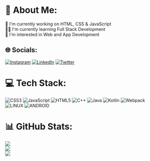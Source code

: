 # 💫 About Me:
🔭 I'm currently working on HTML, CSS & JavaScript<br>🧑‍🎓 I'm currently learning Full Stack Development<br>👀 I'm interested in Web and App Development


## 🌐 Socials:
[![Instagram](https://img.shields.io/badge/Instagram-%23E4405F.svg?logo=Instagram&logoColor=white)](https://instagram.com/subhamxmani) [![LinkedIn](https://img.shields.io/badge/LinkedIn-%230077B5.svg?logo=linkedin&logoColor=white)](https://linkedin.com/in/subham-mani-048731288) [![Twitter](https://img.shields.io/badge/Twitter-%231DA1F2.svg?logo=Twitter&logoColor=white)](https://twitter.com/manisubham09) 

# 💻 Tech Stack:
![CSS3](https://img.shields.io/badge/css3-%231572B6.svg?style=for-the-badge&logo=css3&logoColor=white) ![JavaScript](https://img.shields.io/badge/javascript-%23323330.svg?style=for-the-badge&logo=javascript&logoColor=%23F7DF1E) ![HTML5](https://img.shields.io/badge/html5-%23E34F26.svg?style=for-the-badge&logo=html5&logoColor=white) ![C++](https://img.shields.io/badge/c++-%2300599C.svg?style=for-the-badge&logo=c%2B%2B&logoColor=white) ![Java](https://img.shields.io/badge/java-%23ED8B00.svg?style=for-the-badge&logo=java&logoColor=white) ![Kotlin](https://img.shields.io/badge/kotlin-%230095D5.svg?style=for-the-badge&logo=kotlin&logoColor=white) ![Webpack](https://img.shields.io/badge/webpack-%238DD6F9.svg?style=for-the-badge&logo=webpack&logoColor=black) ![LINUX](https://img.shields.io/badge/Linux-FCC624?style=for-the-badge&logo=linux&logoColor=black) ![ANDROID](https://img.shields.io/badge/android-%2320232a.svg?style=for-the-badge&logo=android&logoColor=%a4c639)
# 📊 GitHub Stats:
![](https://github-readme-stats.vercel.app/api?username=iSubhamMani&theme=radical&hide_border=false&include_all_commits=false&count_private=false)<br/>
![](https://github-readme-streak-stats.herokuapp.com/?user=iSubhamMani&theme=radical&hide_border=false)<br/>
![](https://github-readme-stats.vercel.app/api/top-langs/?username=iSubhamMani&theme=radical&hide_border=false&include_all_commits=false&count_private=false&layout=compact)

<!-- Proudly created with GPRM ( https://gprm.itsvg.in ) -->
